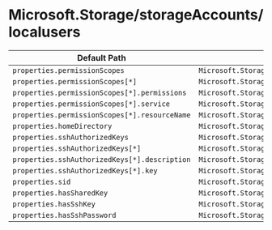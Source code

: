 # Microsoft.Storage/storageAccounts/localusers

| Default Path | Alias |
|---|---|
| `properties.permissionScopes` | `Microsoft.Storage/storageAccounts/localUsers/permissionScopes` |
| `properties.permissionScopes[*]` | `Microsoft.Storage/storageAccounts/localUsers/permissionScopes[*]` |
| `properties.permissionScopes[*].permissions` | `Microsoft.Storage/storageAccounts/localUsers/permissionScopes[*].permissions` |
| `properties.permissionScopes[*].service` | `Microsoft.Storage/storageAccounts/localUsers/permissionScopes[*].service` |
| `properties.permissionScopes[*].resourceName` | `Microsoft.Storage/storageAccounts/localUsers/permissionScopes[*].resourceName` |
| `properties.homeDirectory` | `Microsoft.Storage/storageAccounts/localUsers/homeDirectory` |
| `properties.sshAuthorizedKeys` | `Microsoft.Storage/storageAccounts/localUsers/sshAuthorizedKeys` |
| `properties.sshAuthorizedKeys[*]` | `Microsoft.Storage/storageAccounts/localUsers/sshAuthorizedKeys[*]` |
| `properties.sshAuthorizedKeys[*].description` | `Microsoft.Storage/storageAccounts/localUsers/sshAuthorizedKeys[*].description` |
| `properties.sshAuthorizedKeys[*].key` | `Microsoft.Storage/storageAccounts/localUsers/sshAuthorizedKeys[*].key` |
| `properties.sid` | `Microsoft.Storage/storageAccounts/localUsers/sid` |
| `properties.hasSharedKey` | `Microsoft.Storage/storageAccounts/localUsers/hasSharedKey` |
| `properties.hasSshKey` | `Microsoft.Storage/storageAccounts/localUsers/hasSshKey` |
| `properties.hasSshPassword` | `Microsoft.Storage/storageAccounts/localUsers/hasSshPassword` |

